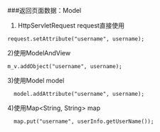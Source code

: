###返回页面数据：Model
  1) HttpServletRequest request直接使用
    
    request.setAttribute("username", username);
  
  
  2)使用ModelAndView
  
    m_v.addObject("username", username);
  
  3)使用Model model
    
      model.addAttribute("username", username);
    
  4)使用Map<String, String> map
   
      map.put("username", userInfo.getUserName());
